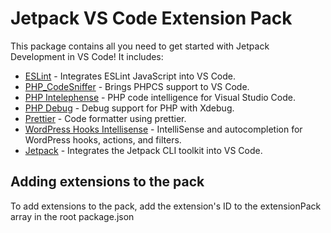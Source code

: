 # Jetpack VS Code Extension Pack

This package contains all you need to get started with Jetpack Development in VS Code! It includes:

* [ESLint](https://marketplace.visualstudio.com/items?itemName=dbaeumer.vscode-eslint) - Integrates ESLint JavaScript into VS Code.
* [PHP_CodeSniffer](https://marketplace.visualstudio.com/items?itemName=obliviousharmony.vscode-php-codesniffer) - Brings PHPCS support to VS Code.
* [PHP Intelephense](https://marketplace.visualstudio.com/items?itemName=bmewburn.vscode-intelephense-client) - PHP code intelligence for Visual Studio Code.
* [PHP Debug](https://marketplace.visualstudio.com/items?itemName=xdebug.php-debug) - Debug support for PHP with Xdebug.
* [Prettier](https://marketplace.visualstudio.com/items?itemName=esbenp.prettier-vscode) - Code formatter using prettier.
* [WordPress Hooks Intellisense](https://marketplace.visualstudio.com/items?itemName=johnbillion.vscode-wordpress-hooks) - IntelliSense and autocompletion for WordPress hooks, actions, and filters.
* [Jetpack](https://marketplace.visualstudio.com/items?itemName=automattic.jetpack) - Integrates the Jetpack CLI toolkit into VS Code.

## Adding extensions to the pack

To add extensions to the pack, add the extension's ID to the extensionPack array in the root package.json





